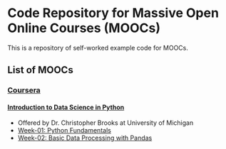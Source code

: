 # Code Repository for Massive Open Online Courses (MOOCs)
This is a repository of self-worked example code for MOOCs.
## List of MOOCs
### [Coursera](https://www.coursera.org/)
#### [Introduction to Data Science in Python](https://github.com/liberaliscomputing/code-for-moocs/tree/master/coursera/introduction-to-data-science-in-python)
+ Offered by Dr. Christopher Brooks at University of Michigan 
+ [Week-01: Python Fundamentals](https://github.com/liberaliscomputing/code-for-moocs/tree/master/coursera/introduction-to-data-science-in-python/week-01-python-fundamentals)
+ [Week-02: Basic Data Processing with Pandas](https://github.com/liberaliscomputing/code-for-moocs/tree/master/coursera/introduction-to-data-science-in-python/week-02-basic-data-processing-with-pandas)






